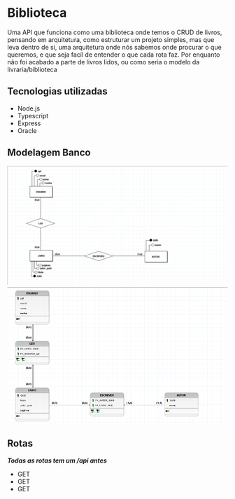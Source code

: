 # Biblioteca
Uma API que funciona como uma biblioteca onde temos o CRUD de livros, pensando em arquitetura, como estruturar um projeto simples, mas que leva dentro de si, uma arquitetura onde nós sabemos onde procurar o que queremos, e que seja facíl de entender o que cada rota faz. Por enquanto não foi acabado a parte de livros lidos, ou como seria o modelo da livraria/biblioteca

## Tecnologias utilizadas

- Node.js
- Typescript
- Express
- Oracle

## Modelagem Banco

![Modelagem Conceitual do projeto](Database-Structure/ConceptualModel.png)
![Modelagem lógica do projeto](Database-Structure/LogicModel.png)

## Rotas

<i><b>Todas as rotas tem um /api antes </b></i>

- GET
- GET
- GET
